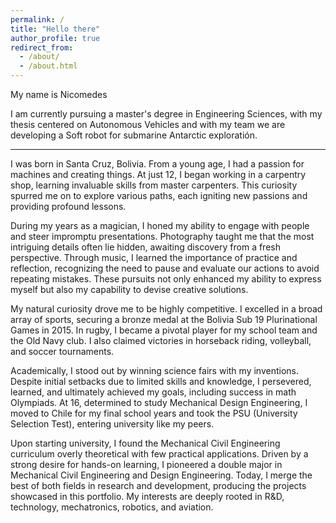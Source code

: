 ```yaml
---
permalink: /
title: "Hello there"
author_profile: true
redirect_from: 
  - /about/
  - /about.html
---
```

My name is Nicomedes

I am currently pursuing a master's degree in Engineering Sciences, with my thesis centered on Autonomous Vehicles and with my team we are developing a Soft robot for submarine Antarctic exploratión. 


---
 I was born in Santa Cruz, Bolivia. From a young age, I had a passion for machines and creating things. At just 12, I began working in a carpentry shop, learning invaluable skills from master carpenters. This curiosity spurred me on to explore various paths, each igniting new passions and providing profound lessons.

During my years as a magician, I honed my ability to engage with people and steer impromptu presentations. Photography taught me that the most intriguing details often lie hidden, awaiting discovery from a fresh perspective. Through music, I learned the importance of practice and reflection, recognizing the need to pause and evaluate our actions to avoid repeating mistakes. These pursuits not only enhanced my ability to express myself but also my capability to devise creative solutions.

My natural curiosity drove me to be highly competitive. I excelled in a broad array of sports, securing a bronze medal at the Bolivia Sub 19 Plurinational Games in 2015. In rugby, I became a pivotal player for my school team and the Old Navy club. I also claimed victories in horseback riding, volleyball, and soccer tournaments.

Academically, I stood out by winning science fairs with my inventions. Despite initial setbacks due to limited skills and knowledge, I persevered, learned, and ultimately achieved my goals, including success in math Olympiads. At 16, determined to study Mechanical Design Engineering, I moved to Chile for my final school years and took the PSU (University Selection Test), entering university like my peers.

Upon starting university, I found the Mechanical Civil Engineering curriculum overly theoretical with few practical applications. Driven by a strong desire for hands-on learning, I pioneered a double major in Mechanical Civil Engineering and Design Engineering. Today, I merge the best of both fields in research and development, producing the projects showcased in this portfolio. My interests are deeply rooted in R&D, technology, mechatronics, robotics, and aviation.
